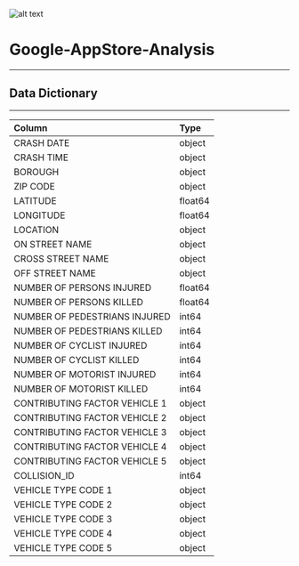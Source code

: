 ![alt text](https://mir-s3-cdn-cf.behance.net/project_modules/disp/8b93f493218525.5e5f30f54914e.gif)
# Google-AppStore-Analysis

---
## Data Dictionary
---
| Column                        | Type    |
|:------------------------------|:--------|
| CRASH DATE                    | object  |
| CRASH TIME                    | object  |
| BOROUGH                       | object  |
| ZIP CODE                      | object  |
| LATITUDE                      | float64 |
| LONGITUDE                     | float64 |
| LOCATION                      | object  |
| ON STREET NAME                | object  |
| CROSS STREET NAME             | object  |
| OFF STREET NAME               | object  |
| NUMBER OF PERSONS INJURED     | float64 |
| NUMBER OF PERSONS KILLED      | float64 |
| NUMBER OF PEDESTRIANS INJURED | int64   |
| NUMBER OF PEDESTRIANS KILLED  | int64   |
| NUMBER OF CYCLIST INJURED     | int64   |
| NUMBER OF CYCLIST KILLED      | int64   |
| NUMBER OF MOTORIST INJURED    | int64   |
| NUMBER OF MOTORIST KILLED     | int64   |
| CONTRIBUTING FACTOR VEHICLE 1 | object  |
| CONTRIBUTING FACTOR VEHICLE 2 | object  |
| CONTRIBUTING FACTOR VEHICLE 3 | object  |
| CONTRIBUTING FACTOR VEHICLE 4 | object  |
| CONTRIBUTING FACTOR VEHICLE 5 | object  |
| COLLISION_ID                  | int64   |
| VEHICLE TYPE CODE 1           | object  |
| VEHICLE TYPE CODE 2           | object  |
| VEHICLE TYPE CODE 3           | object  |
| VEHICLE TYPE CODE 4           | object  |
| VEHICLE TYPE CODE 5           | object  |
